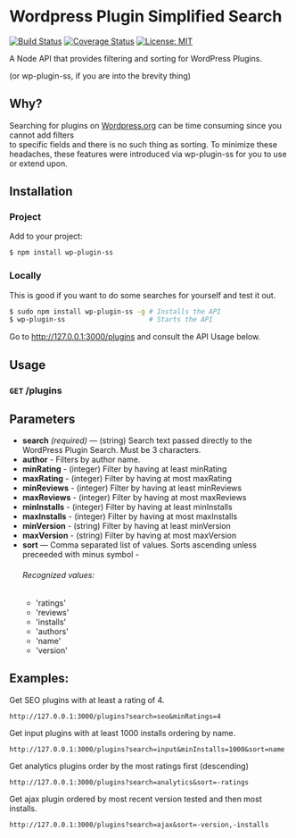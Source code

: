 # Wordpress Plugin Simplified Search
[![Build Status](https://travis-ci.org/chrishalbert/wp-plugin-ss.svg?branch=master)](https://travis-ci.org/chrishalbert/wp-plugin-ss) [![Coverage Status](https://coveralls.io/repos/github/chrishalbert/wp-plugin-ss/badge.svg?branch=master)](https://coveralls.io/github/chrishalbert/wp-plugin-ss?branch=master) [![License: MIT](https://img.shields.io/badge/License-MIT-yellow.svg)](https://opensource.org/licenses/MIT)

A Node API that provides filtering and sorting for WordPress Plugins. 

(or wp-plugin-ss, if you are into the brevity thing) 

## Why?
Searching for plugins on [Wordpress.org](https://wordpress.org/plugins/) can be time consuming since you cannot add filters  
to specific fields and there is no such thing as sorting. To minimize these headaches, these features were introduced
via wp-plugin-ss for you to use or extend upon. 

## Installation

### Project
Add to your project:
```bash
$ npm install wp-plugin-ss
```

### Locally
This is good if you want to do some searches for yourself and test it out.
```bash
$ sudo npm install wp-plugin-ss -g # Installs the API
$ wp-plugin-ss                     # Starts the API
```
Go to http://127.0.0.1:3000/plugins and consult the API Usage below.

## Usage

### **<code>GET</code> /plugins**

## Parameters
- **search** _(required)_ — (string) Search text passed directly to the WordPress Plugin Search. Must be 3 characters.
- **author** - Filters by author name.
- **minRating** - (integer) Filter by having at least minRating
- **maxRating** - (integer) Filter by having at most maxRating
- **minReviews** - (integer) Filter by having at least minReviews
- **maxReviews** - (integer) Filter by having at most maxReviews
- **minInstalls** - (integer) Filter by having at least minInstalls
- **maxInstalls** - (integer) Filter by having at most maxInstalls
- **minVersion** - (string) Filter by having at least minVersion
- **maxVersion** - (string) Filter by having at most maxVersion
- **sort** — Comma separated list of values. Sorts ascending unless preceeded with minus symbol - 
    ###### Recognized values:
    - 'ratings'
    - 'reviews'
    - 'installs'
    - 'authors'
    - 'name'
    - 'version'
    
## Examples: 
Get SEO plugins with at least a rating of 4.
```
http://127.0.0.1:3000/plugins?search=seo&minRatings=4
```
Get input plugins with at least 1000 installs ordering by name.
```
http://127.0.0.1:3000/plugins?search=input&minInstalls=1000&sort=name
```
Get analytics plugins order by the most ratings first (descending)
```
http://127.0.0.1:3000/plugins?search=analytics&sort=-ratings
```
Get ajax plugin ordered by most recent version tested and then most installs.
```
http://127.0.0.1:3000/plugins?search=ajax&sort=-version,-installs
```


